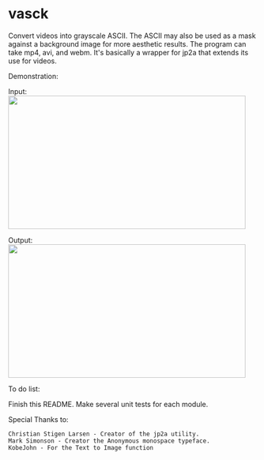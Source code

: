 # vasck

Convert videos into grayscale ASCII. The ASCII may also be used as a mask against a background image for more aesthetic results. 
The program can take mp4, avi, and webm. It's basically a wrapper for jp2a that extends its use for videos. 

Demonstration:

Input:
<img src="https://images2.imgbox.com/1b/48/FYTBvvT6_o.gif" width="480" height="270">



Output:
<img src="https://images2.imgbox.com/9a/a2/D80xn3im_o.gif" width="480" height="270">

To do list:

  Finish this README.
  Make several unit tests for each module.

  
Special Thanks to:

	Christian Stigen Larsen - Creator of the jp2a utility.
	Mark Simonson - Creator the Anonymous monospace typeface. 
	KobeJohn - For the Text to Image function
